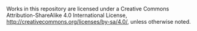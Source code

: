 Works in this repository are licensed under a Creative Commons Attribution-ShareAlike 4.0 International License, http://creativecommons.org/licenses/by-sa/4.0/, unless otherwise noted.
